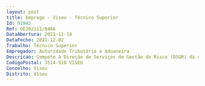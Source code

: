 ```yaml
--- 
layout: post
title: Emprego - Viseu - Técnico Superior
Id: 91942
Ref: OE202111/0466
DataAbertura: 2021-11-18
DataFecho: 2021-12-02
Trabalho: Técnico Superior
Empregador: Autoridade Tributária e Aduaneira
Descricao: Compete à Direção de Serviços de Gestão do Risco (DSGR) da AT, nos termos do n.º 2 do art.º 34º A da Portaria n.º 320 A 2011, de 30 de dezembro, republicada pela Portaria n.º 155 2018, de 29 de maio a) Recolher, centralizar e tratar informação para identificação dos riscos gerais de incumprimento fiscal e aduaneiro b) Efetuar a análise dos riscos de incumprimento fiscal e aduaneiro e a avaliação do seu impacto c) Definir estratégias de redução do risco de incumprimento fiscal e aduaneiro d) Propor as ações de assistência e comunicação para prevenção dos riscos identificados e) Promover a articulação com as diferentes unidades orgânicas da AT no sentido de uma gestão integrada do risco de incumprimento fiscal e aduaneiro f) Propor as situações de risco de incumprimento que, anualmente, devam ser objeto de intervenção inspetiva integrada no Plano Nacional de Atividades de Inspeção Tributária e Aduaneira (PNAITA) g) Propor as alterações legislativas necessárias para eliminar riscos específicos de incumprimento fiscal e aduaneiro h) Promover a avaliação dos resultados da gestão do risco de incumprimento fiscal e aduaneiro.
CodigoPostal: 3514-510 VISEU
Concelho: Viseu
Distrito: Viseu
--- 
```

